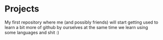 # Projects
My first repository where me (and possibly friends) will start getting used to learn a bit more of github by ourselves at the same time we learn using some languages and shit :)
